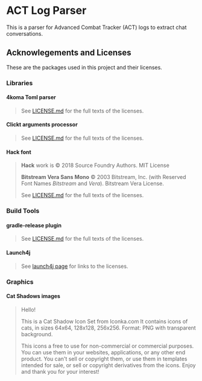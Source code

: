 # ACT Log Parser

This is a parser for Advanced Combat Tracker (ACT) logs to extract
chat conversations.

## Acknowlegements and Licenses

These are the packages used in this project and their licenses.

### Libraries

#### 4koma Toml parser

> See [LICENSE.md](https://github.com/valderman/4koma/blob/main/LICENSE) for the full texts of the licenses.

#### Clickt arguments processor

> See [LICENSE.md](https://github.com/ajalt/clikt/blob/master/LICENSE.txt) for the full texts of the licenses.

#### Hack font

> **Hack** work is &copy; 2018 Source Foundry Authors. MIT License
>
> **Bitstream Vera Sans Mono** &copy; 2003 Bitstream, Inc. (with Reserved Font Names _Bitstream_ and _Vera_). Bitstream Vera License.
>
> See [LICENSE.md](https://github.com/source-foundry/Hack/blob/master/LICENSE.md) for the full texts of the licenses.

### Build Tools

#### gradle-release plugin

> See [LICENSE.md](https://github.com/researchgate/gradle-release/blob/main/LICENSE) for the full texts of the licenses.

#### Launch4j

> See [launch4j page](http://launch4j.sourceforge.net/index.html) for links to the licenses.

### Graphics

#### Cat Shadows images

> Hello!
>
> This is a Cat Shadow Icon Set from Iconka.com
> It contains icons of cats, in sizes 64x64, 128x128, 256x256.
> Format: PNG with transparent background.
>
> This icons a free to use for non-commercial or commercial purposes.
> You can use them in your websites, applications, or any other end product.
> You can't sell or copyright them, or use them in templates intended for sale, or sell or copyright derivatives from the icons.
> Enjoy and thank you for your interest!
